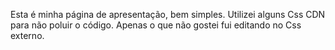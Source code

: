 Esta é minha página de apresentação, bem simples. Utilizei alguns Css CDN para não poluir o código. Apenas o que não gostei fui editando no Css externo.
